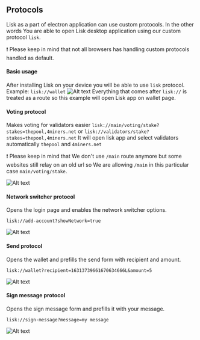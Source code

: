 ## Protocols

Lisk as a part of electron application can use custom protocols.
In the other words You are able to open Lisk desktop application using our custom protocol `lisk`.

:exclamation: Please keep in mind that not all browsers has handling custom protocols handled as default.

#### Basic usage
After installing Lisk on your device you will be able to use `lisk` protocol.
Example: `lisk://wallet`
![Alt text](./assets/lisk_wallet.png?raw=true "Lisk protocol basic")
Everything that comes after `lisk://` is treated as a route so this example will open Lisk app on wallet page.

#### Voting protocol
Makes voting for validators easier 
`lisk://main/voting/stake?stakes=thepool,4miners.net` or `lisk://validators/stake?stakes=thepool,4miners.net`
It will open lisk app and select validators automatically `thepool` and `4miners.net`

:exclamation: Please keep in mind that We don't use `/main` route anymore but some websites still relay on an old url so We are allowing `/main` in this particular case `main/voting/stake`.

![Alt text](./assets/voting_protocol.png?raw=true "Lisk voting protocol")

#### Network switcher protocol
Opens the login page and enables the network switcher options.

`lisk://add-account?showNetwork=true`

![Alt text](./assets/network_switcher.png?raw=true "Lisk voting protocol")

#### Send protocol
Opens the wallet and prefills the send form with recipient and amount.

`lisk://wallet?recipient=16313739661670634666L&amount=5`

![Alt text](./assets/send.png?raw=true "Lisk voting protocol")

#### Sign message protocol
Opens the sign message form and prefills it with your message.

`lisk://sign-message?message=my message`

![Alt text](./assets/sign_message.png?raw=true "Lisk voting protocol")


